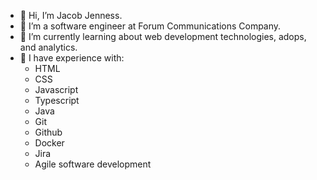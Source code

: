 - 👋 Hi, I’m Jacob Jenness.
- 👀 I’m a software engineer at Forum Communications Company.
- 🌱 I’m currently learning about web development technologies, adops, and analytics.
- 🔧 I have experience with: 
  - HTML
  - CSS
  - Javascript
  - Typescript
  - Java
  - Git
  - Github
  - Docker
  - Jira
  - Agile software development
